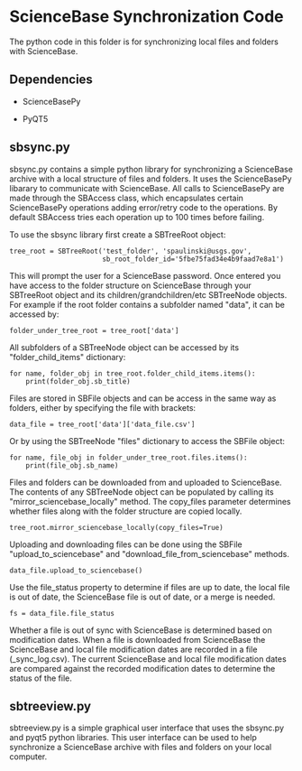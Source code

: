 # ScienceBase Synchronization Code
The python code in this folder is for synchronizing local files and folders with ScienceBase.

## Dependencies

* ScienceBasePy
	
* PyQT5

## sbsync.py
sbsync.py contains a simple python library for synchronizing a ScienceBase archive with a local structure of files and folders.  It uses the ScienceBasePy libarary to communicate with ScienceBase.  All calls to ScienceBasePy are made through the SBAccess class, which encapsulates certain ScienceBasePy operations adding error/retry code to the operations.  By default SBAccess tries each operation up to 100 times before failing.  

To use the sbsync library first create a SBTreeRoot object:

    tree_root = SBTreeRoot('test_folder', 'spaulinski@usgs.gov',
                           sb_root_folder_id='5fbe75fad34e4b9faad7e8a1')

This will prompt the user for a ScienceBase password.  Once entered you have access to the folder structure on ScienceBase through your SBTreeRoot object and its children/grandchildren/etc SBTreeNode objects. For example if the root folder contains a subfolder named "data", it can be accessed by:

    folder_under_tree_root = tree_root['data']
	
All subfolders of a SBTreeNode object can be accessed by its "folder_child_items" dictionary:

    for name, folder_obj in tree_root.folder_child_items.items():
	    print(folder_obj.sb_title)
		
Files are stored in SBFile objects and can be access in the same way as folders, either by specifying the file with brackets:

    data_file = tree_root['data']['data_file.csv']
   
Or by using the SBTreeNode "files" dictionary to access the SBFile object:

    for name, file_obj in folder_under_tree_root.files.items():
        print(file_obj.sb_name)
	   
Files and folders can be downloaded from and uploaded to ScienceBase. The contents of any SBTreeNode object can be populated by calling its "mirror_sciencebase_locally" method.  The copy_files parameter determines whether files along with the folder structure are copied locally.

    tree_root.mirror_sciencebase_locally(copy_files=True)

Uploading and downloading files can be done using the SBFile "upload_to_sciencebase" and "download_file_from_sciencebase" methods.

    data_file.upload_to_sciencebase()
	
Use the file_status property to determine if files are up to date, the local file is out of date, the ScienceBase file is out of date, or a merge is needed.

	fs = data_file.file_status
	
Whether a file is out of sync with ScienceBase is determined based on modification dates.  When a file is downloaded from ScienceBase the ScienceBase and local file modification dates are recorded in a file (_sync_log.csv).  The current ScienceBase and local file modification dates are compared against the recorded modification dates to determine the status of the file.

## sbtreeview.py
sbtreeview.py is a simple graphical user interface that uses the sbsync.py and pyqt5 python libraries.  This user interface can be used to help synchronize a ScienceBase archive with files and folders on your local computer.